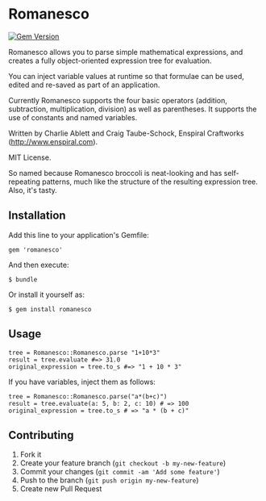 # Romanesco

[![Gem Version](https://badge.fury.io/rb/romanesco.svg)](http://badge.fury.io/rb/romanesco)

Romanesco allows you to parse simple mathematical expressions, and creates a fully object-oriented expression tree for evaluation.

You can inject variable values at runtime so that formulae can be used, edited and re-saved as part of an application. 

Currently Romanesco supports the four basic operators (addition, subtraction, multiplication, division) as well as parentheses. It supports the use of constants and named variables.

Written by Charlie Ablett and Craig Taube-Schock, Enspiral Craftworks (http://www.enspiral.com).

MIT License.

So named because Romanesco broccoli is neat-looking and has self-repeating patterns, much like the structure of the resulting expression tree. Also, it's tasty.

## Installation

Add this line to your application's Gemfile:

    gem 'romanesco'

And then execute:

    $ bundle

Or install it yourself as:

    $ gem install romanesco

## Usage

    tree = Romanesco::Romanesco.parse "1+10*3"
    result = tree.evaluate #=> 31.0
    original_expression = tree.to_s #=> "1 + 10 * 3"

If you have variables, inject them as follows:

    tree = Romanesco::Romanesco.parse("a*(b+c)")
    result = tree.evaluate(a: 5, b: 2, c: 10) # => 100
    original_expression = tree.to_s # => "a * (b + c)"

## Contributing

1. Fork it
2. Create your feature branch (`git checkout -b my-new-feature`)
3. Commit your changes (`git commit -am 'Add some feature'`)
4. Push to the branch (`git push origin my-new-feature`)
5. Create new Pull Request
